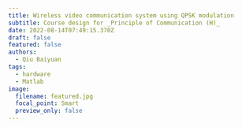 ```yaml
---
title: Wireless video communication system using QPSK modulation
subtitle: Course design for _Principle of Communication (H)_
date: 2022-08-14T07:49:15.370Z
draft: false
featured: false
authors:
  - Qiu Baiyuan
tags:
  - hardware
  - Matlab
image:
  filename: featured.jpg
  focal_point: Smart
  preview_only: false
---
```

